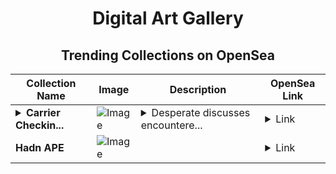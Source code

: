 <div align="center">

# Digital Art Gallery

## Trending Collections on OpenSea

| Collection Name                       | Image                                                                                     | Description                       | OpenSea Link                                                                                          |
|---------------------------------------|-------------------------------------------------------------------------------------------|-----------------------------------|--------------------------------------------------------------------------------------------------------|
| **<details><summary>Carrier Checkin...</summary>Carrier Checking Az</details>** | ![Image](https://i.seadn.io/s/raw/files/db952f2fbf38cafe03e8ceb5c35346ef.jpg?w=500&auto=format?w=200&auto=format) | <details><summary>Desperate discusses encountere...</summary>Desperate discusses encountered views</details> | <details><summary>Link</summary>[Carrier Checking Az](https://opensea.io/collection/carrier-checking-az)</details> |
| **Hadn APE** | ![Image](https://i.seadn.io/s/raw/files/46e4f244d621d47bde8190e6da5be606.jpg?w=500&auto=format?w=200&auto=format) |  | <details><summary>Link</summary>[Hadn APE](https://opensea.io/collection/hadn-ape)</details> |

</div>